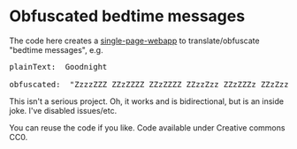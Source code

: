 # Obfuscated bedtime messages

The code here creates a [single-page-webapp](https://drpaulbrewer.github.io/zzz/) to translate/obfuscate "bedtime messages", e.g. 

<pre>
plainText:  Goodnight

obfuscated:  "ZzzzZZZ ZZzZZZZ ZZzZZZZ ZZzzZzz ZZzZZZz ZZzZzzZ ZZzzZZZ ZZzZzzz ZZZzZzz"
</pre>

This isn't a serious project.  Oh, it works and is bidirectional, but is an inside joke.
I've disabled issues/etc.  

You can reuse the code if you like.  Code available under Creative commons CC0.
